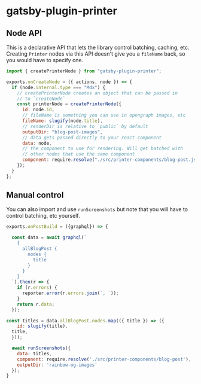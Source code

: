 # gatsby-plugin-printer

## Node API

This is a declarative API that lets the library control batching, caching, etc. Creating `Printer` nodes via this API doesn't give you a `fileName` back, so you would have to specify one.

```js
import { createPrinterNode } from "gatsby-plugin-printer";

exports.onCreateNode = ({ actions, node }) => {
  if (node.internal.type === "Mdx") {
    // createPrinterNode creates an object that can be passed in
    // to `createNode`
    const printerNode = createPrinterNode({
      id: node.id,
      // fileName is something you can use in opengraph images, etc
      fileName: slugify(node.title),
      // renderDir is relative to `public` by default
      outputDir: "blog-post-images",
      // data gets passed directly to your react component
      data: node,
      // the component to use for rendering. Will get batched with
      // other nodes that use the same component
      component: require.resolve("./src/printer-components/blog-post.js")
    });
  }
};
```

## Manual control

You can also import and use `runScreenshots` but note that you will have to control batching, etc yourself.

```js
exports.onPostBuild = ({graphql}) => {

  const data = await graphql(`
    {
      allBlogPost {
        nodes {
          title
        }
      }
    }
  `).then(r => {
    if (r.errors) {
      reporter.error(r.errors.join(`, `));
    }
    return r.data;
  });

const titles = data.allBlogPost.nodes.map(({ title }) => ({
	id: slugify(title),
  title,
  }));

  await runScreenshots({
  	data: titles,
  	component: require.resolve('./src/printer-components/blog-post'),
  	outputDir: 'rainbow-og-images'
  });
}
```
